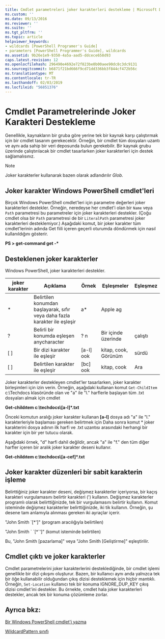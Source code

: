 ```yaml
---
title: Cmdlet parametreleri joker karakterleri destekleme | Microsoft Docs
ms.custom: ''
ms.date: 09/13/2016
ms.reviewer: ''
ms.suite: ''
ms.tgt_pltfrm: ''
ms.topic: article
helpviewer_keywords:
- wildcards [PowerShell Programer's Guide]
- parameters [PowerShell Programmer's Guide], wildcards
ms.assetid: 9b26e1e9-9350-4a5a-aad5-ddcece658d93
caps.latest.revision: 12
ms.openlocfilehash: 296490e4692e72f823be0b00aee90dc8c3dc9131
ms.sourcegitcommit: b6871f21bd666f9cd71dd336bb3f844cf472b56c
ms.translationtype: MT
ms.contentlocale: tr-TR
ms.lasthandoff: 02/03/2019
ms.locfileid: "56851376"
---
```

# <a name="supporting-wildcard-characters-in-cmdlet-parameters"></a>Cmdlet Parametrelerinde Joker Karakteri Destekleme

Genellikle, kaynakların bir gruba göre yerine tek bir kaynak karşı çalıştırmak için bir cmdlet tasarım gerekecektir. Örneğin, bir cmdlet tüm dosyaları uzantı ve aynı ada sahip bir veri deposunda bulun gerekebilir. Bir kaynak grubu üzerinde çalıştırılacak bir cmdlet tasarlarken joker karakterleri için destek sağlamalısınız.

> [!NOTE]
> Joker karakterler kullanarak bazen olarak adlandırılır *Glob*.

## <a name="windows-powershell-cmdlets-that-use-wildcards"></a>Joker karakter Windows PowerShell cmdlet'leri

 Birçok Windows PowerShell cmdlet'leri için parametre değerleri joker karakterleri destekler. Örneğin, neredeyse her cmdlet'i olan bir `Name` veya `Path` parametresi bu parametreler için joker karakterleri destekler. (Çoğu cmdlet olsa bir `Path` parametresi de bir `LiteralPath` parametresi joker karakterleri desteklemiyor.) Aşağıdaki komut, bir joker karakter tüm cmdlet'lerinin adında Get fiili içeren geçerli oturumda döndürmek için nasıl kullanıldığını gösterir.

 **PS > get-command get -\***

## <a name="supported-wildcard-characters"></a>Desteklenen joker karakterler

Windows PowerShell, joker karakterleri destekler.

|joker karakter|Açıklama|Örnek|Eşleşmeler|Eşleşmez|
|------------------------|-----------------|-------------|-------------|--------------------|
|*|Belirtilen konumdan başlayarak, sıfır veya daha fazla karakter ile eşleşir|a*|Apple ag||
|?|Belirli bir konumda eşleşen anycharacter|? n|Bir içinde üzerinde|çalıştı|
|[ ]|Bir dizi karakter ile eşleşir|[a-l] ook|kitap, cook, Görünüm|sürdü|
|[ ]|Belirtilen karakter ile eşleşir|[bc] ook|kitap, cook|Ara|

Joker karakterler destekleyen cmdlet'ler tasarlarken, joker karakter birleşimleri için izin verin. Örneğin, aşağıdaki kullanan komut `Get-ChildItem` c:\Techdocs klasöründe olan ve "a" ile "l." harflerle başlayan tüm .txt dosyaları almak için cmdlet

**Get-childıtem c:\techdocs\\[a-l]\*.txt**

Önceki komutun aralığı joker karakter kullanan **[a-l]** dosya adı "a" ile "l." karakterleriyle başlaması gereken belirtmek için Daha sonra komut * joker karakterini dosya adının ilk harfi ve .txt uzantısı arasındaki herhangi bir karakter için bir yer tutucu olarak.

Aşağıdaki örnek, "d" harfi dahil değildir, ancak "a" ile "f." den tüm diğer harfler içeren bir aralık joker karakter deseni kullanır.

**Get-childıtem c:\techdocs\\[a-cef]\*.txt**

## <a name="handling-literal-characters-in-wildcard-patterns"></a>Joker karakter düzenleri bir sabit karakterin işleme

Belirttiğiniz joker karakter deseni, değişmez karakterler içeriyorsa, bir kaçış karakteri vurgulamasını belirtir karakteri (') kullanın. Değişmez karakterler programlı olarak belirttiğinizde, tek bir vurgulamasını belirtir kullanın. Komut isteminde değişmez karakterler belirttiğinizde, iki tik kullanın. Örneğin, şu desene tam anlamıyla alınması gereken iki ayraçlar içerir.

"John Smith \`[*']" (program aracılığıyla belirtilen)

"John Smith \` \`[*\`']" (komut isteminde belirtilen)

Bu, "John Smith [pazarlama]" veya "John Smith [Geliştirme]" eşleştirilir.

## <a name="cmdlet-output-and-wildcard-characters"></a>Cmdlet çıktı ve joker karakterler

Cmdlet parametrelerini joker karakterlerini desteklediğinde, bir cmdlet işlemi genellikle bir dizi çıkışını oluşturur. Bazen, bir kullanıcı aynı anda yalnızca tek bir öğe kullanabilir olduğundan çıkış dizisi desteklemek için hiçbir mantıklı. Örneğin, `Set-Location` kullanıcı tek bir konuma IGNORE_DUP_KEY çıkış dizisi cmdlet'ini destekler. Bu örnekte, cmdlet hala joker karakterleri destekler, ancak tek bir konuma çözümleme zorlar.

## <a name="see-also"></a>Ayrıca bkz:

[Bir Windows PowerShell cmdlet'i yazma](./writing-a-windows-powershell-cmdlet.md)

[WildcardPattern sınıfı](/dotnet/api/system.management.automation.wildcardpattern)
